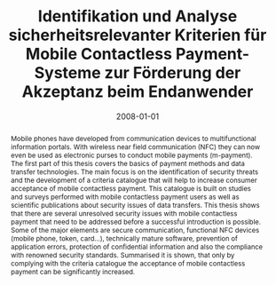 ---
abstract: Mobile phones have developed from communication devices to multifunctional
  information portals. With wireless near field communication (NFC) they can now even
  be used as electronic purses to conduct mobile payments (m-payment). The first part
  of this thesis covers the basics of payment methods and data transfer technologies.
  The main focus is on the identification of security threats and the development
  of a criteria catalogue that will help to increase consumer acceptance of mobile
  contactless payment. This catalogue is built on studies and surveys performed with
  mobile contactless payment users as well as scientific publications about security
  issues of data transfers. This thesis shows that there are several unresolved security
  issues with mobile contactless payment that need to be addressed before a successful
  introduction is possible. Some of the major elements are secure communication, functional
  NFC devices (mobile phone, token, card...), technically mature software, prevention
  of application errors, protection of confidential information and also the compliance
  with renowned security standards. Summarised it is shown, that only by complying
  with the criteria catalogue the acceptance of mobile contactless payment can be
  significantly increased.
authors:
- Yvonne Hren
date: '2008-01-01'
featured: false
publication_types:
- '7'
publishDate: '2008-01-01'
title: Identifikation und Analyse sicherheitsrelevanter Kriterien für Mobile Contactless
  Payment-Systeme zur Förderung der Akzeptanz beim Endanwender
url_pdf: ''
---